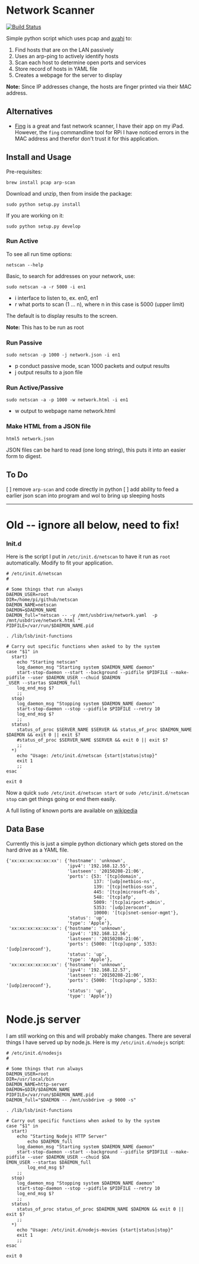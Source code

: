 # Network Scanner

[![Build Status](https://travis-ci.org/walchko/netscan2.svg?branch=master)](https://travis-ci.org/walchko/netscan2)

Simple python script which uses pcap and [avahi](http://www.avahi.org) to:

1. Find hosts that are on the LAN passively
2. Uses an arp-ping to actively identify hosts
3. Scan each host to determine open ports and services
4. Store record of hosts in YAML file
5. Creates a webpage for the server to display

**Note:** Since IP addresses change, the hosts are finger printed via their MAC address. 

## Alternatives

* [Fing](http://www.overlooksoft.com/fing) is a great and fast network scanner, I have 
their app on my iPad. However, the `fing` commandline tool for 
RPi I have noticed errors in the MAC address and therefor don't trust it for this 
application.

## Install and Usage

Pre-requisites:

	brew install pcap arp-scan

Download and unzip, then from inside the package:

	sudo python setup.py install

If you are working on it:

	sudo python setup.py develop

### Run Active

To see all run time options:

	netscan --help

Basic, to search for addresses on your network, use:

	sudo netscan -a -r 5000 -i en1

- i  interface to listen to, ex. en0, en1
- r  what ports to scan (1 ... n), where n in this case is 5000 (upper limit)

The default is to display results to the screen.

**Note:** This has to be run as root


### Run Passive

	sudo netscan -p 1000 -j network.json -i en1

- p  conduct passive mode, scan 1000 packets and output results
- j  output results to a json file

### Run Active/Passive

	sudo netscan -a -p 1000 -w network.html -i en1

- w  output to webpage name network.html


### Make HTML from a JSON file

	html5 network.json

JSON files can be hard to read (one long string), this puts it into an easier form to 
digest.

## To Do

[ ] remove `arp-scan` and code directly in python
[ ] add ability to feed a earlier json scan into program and wol to bring up sleeping hosts






-----


# Old -- ignore all below, need to fix!

### Init.d

Here is the script I put in `/etc/init.d/netscan` to have it run as `root` automatically.
Modify to fit your application.

	# /etc/init.d/netscan
	#

	# Some things that run always
	DAEMON_USER=root
	DIR=/home/pi/github/netscan
	DAEMON_NAME=netscan
	DAEMON=$DAEMON_NAME
	DAEMON_full="netscan -- -y /mnt/usbdrive/network.yaml  -p /mnt/usbdrive/network.html "
	PIDFILE=/var/run/$DAEMON_NAME.pid

	. /lib/lsb/init-functions

	# Carry out specific functions when asked to by the system
	case "$1" in
	  start)
		echo "Starting netscan"
		log_daemon_msg "Starting system $DAEMON_NAME daemon"
		start-stop-daemon --start --background --pidfile $PIDFILE --make-pidfile --user $DAEMON_USER --chuid $DAEMON
	_USER --startas $DAEMON_full 
		log_end_msg $?
		;;
	  stop)
		log_daemon_msg "Stopping system $DAEMON_NAME daemon"
		start-stop-daemon --stop --pidfile $PIDFILE --retry 10
		log_end_msg $?
		;;
	  status)
		status_of_proc $SERVER_NAME $SERVER && status_of_proc $DAEMON_NAME $DAEMON && exit 0 || exit $?
		#status_of_proc $SERVER_NAME $SERVER && exit 0 || exit $?    
		;;
	  *)
		echo "Usage: /etc/init.d/netscan {start|status|stop}"
		exit 1
		;;
	esac

	exit 0

Now a quick `sudo /etc/init.d/netscan start` or `sudo /etc/init.d/netscan stop` can get things going or end them easily.

A full listing of known ports are available on [wikipedia](http://en.wikipedia.org/wiki/List_of_TCP_and_UDP_port_numbers)

## Data Base

Currently this is just a simple python dictionary which gets stored on the hard drive as a YAML file.

	{'xx:xx:xx:xx:xx:xx': {'hostname': 'unknown',
						   'ipv4': '192.168.12.55',
						   'lastseen': '20150208-21:06',
						   'ports': {53: '[tcp]domain',
									 137: '[udp]netbios-ns',
									 139: '[tcp]netbios-ssn',
									 445: '[tcp]microsoft-ds',
									 548: '[tcp]afp',
									 5009: '[tcp]airport-admin',
									 5353: '[udp]zeroconf',
									 10000: '[tcp]snet-sensor-mgmt'},
						   'status': 'up',
						   'type': 'Apple'},
	 'xx:xx:xx:xx:xx:xx': {'hostname': 'unknown',
						   'ipv4': '192.168.12.56',
						   'lastseen': '20150208-21:06',
						   'ports': {5000: '[tcp]upnp', 5353: '[udp]zeroconf'},
						   'status': 'up',
						   'type': 'Apple'},
	 'xx:xx:xx:xx:xx:xx': {'hostname': 'unknown',
						   'ipv4': '192.168.12.57',
						   'lastseen': '20150208-21:06',
						   'ports': {5000: '[tcp]upnp', 5353: '[udp]zeroconf'},
						   'status': 'up',
						   'type': 'Apple'}}


# Node.js server

I am still working on this and will probably make changes. There are several things I 
have served up by node.js. Here is my `/etc/init.d/nodejs` script:

	# /etc/init.d/nodesjs
	#

	# Some things that run always
	DAEMON_USER=root
	DIR=/usr/local/bin
	DAEMON_NAME=http-server
	DAEMON=$DIR/$DAEMON_NAME
	PIDFILE=/var/run/$DAEMON_NAME.pid
	DAEMON_full="$DAEMON -- /mnt/usbdrive -p 9000 -s"

	. /lib/lsb/init-functions

	# Carry out specific functions when asked to by the system
	case "$1" in
	  start)
		echo "Starting Nodejs HTTP Server"
			echo $DAEMON_full
		log_daemon_msg "Starting system $DAEMON_NAME daemon"
		start-stop-daemon --start --background --pidfile $PIDFILE --make-pidfile --user $DAEMON_USER --chuid $DA
	EMON_USER --startas $DAEMON_full
			log_end_msg $?
		;;
	  stop)
		log_daemon_msg "Stopping system $DAEMON_NAME daemon"
		start-stop-daemon --stop --pidfile $PIDFILE --retry 10
		log_end_msg $?
		;;
	  status)
		status_of_proc status_of_proc $DAEMON_NAME $DAEMON && exit 0 || exit $?
		;;
	  *)
		echo "Usage: /etc/init.d/nodejs-movies {start|status|stop}"
		exit 1
		;;
	esac

	exit 0
